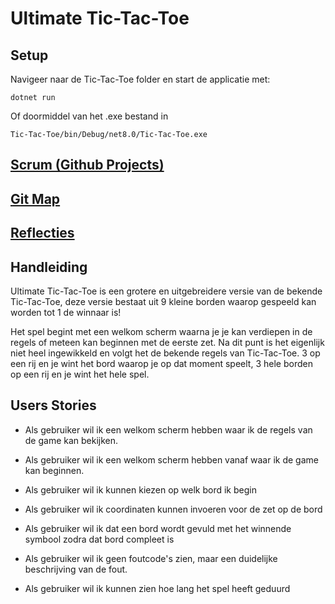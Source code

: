 # Ultimate Tic-Tac-Toe

## Setup

Navigeer naar de Tic-Tac-Toe folder en start de applicatie met:

```
dotnet run
```

Of doormiddel van het .exe bestand in

```
Tic-Tac-Toe/bin/Debug/net8.0/Tic-Tac-Toe.exe
```

## [Scrum (Github Projects)](https://github.com/users/Paskie0/projects/2)

## [Git Map](Docs/Git-Map.png)

## [Reflecties](Docs/Reflecties.md)

## Handleiding

Ultimate Tic-Tac-Toe is een grotere en uitgebreidere versie van de bekende Tic-Tac-Toe, deze versie bestaat uit 9 kleine borden waarop gespeeld kan worden tot 1 de winnaar is!

Het spel begint met een welkom scherm waarna je je kan verdiepen in de regels of meteen kan beginnen met de eerste zet. Na dit punt is het eigenlijk niet heel ingewikkeld en volgt het de bekende regels van Tic-Tac-Toe.
3 op een rij en je wint het bord waarop je op dat moment speelt, 3 hele borden op een rij en je wint het hele spel.

## Users Stories

- Als gebruiker wil ik een welkom scherm hebben waar ik de regels van de game kan bekijken.

- Als gebruiker wil ik een welkom scherm hebben vanaf waar ik de game kan beginnen.

- Als gebruiker wil ik kunnen kiezen op welk bord ik begin

- Als gebruiker wil ik coordinaten kunnen invoeren voor de zet op de bord

- Als gebruiker wil ik dat een bord wordt gevuld met het winnende symbool zodra dat bord compleet is

- Als gebruiker wil ik geen foutcode's zien, maar een duidelijke beschrijving van de fout.

- Als gebruiker wil ik kunnen zien hoe lang het spel heeft geduurd
